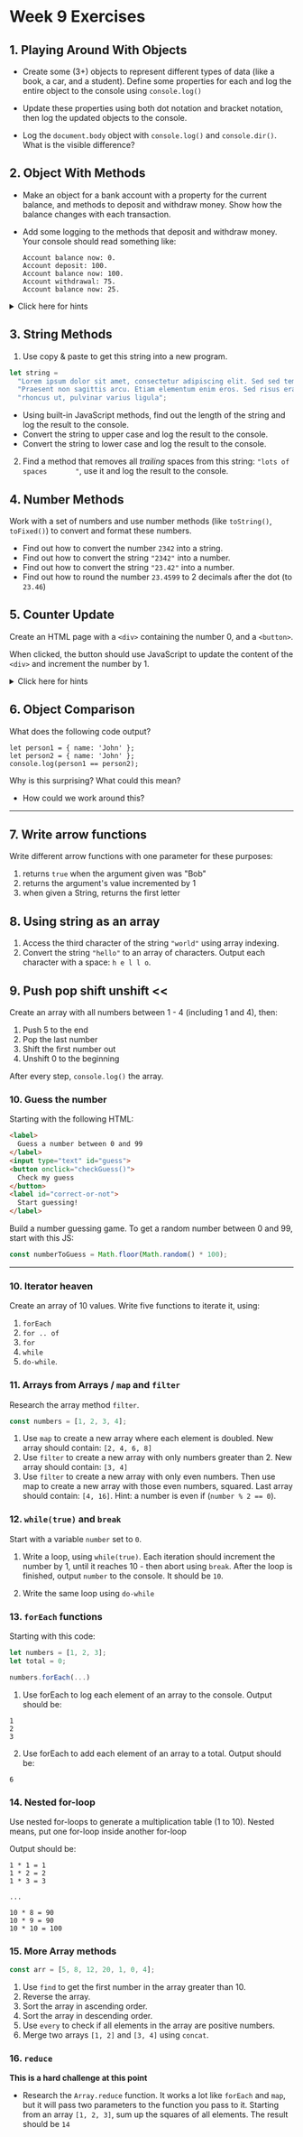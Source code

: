 # Week 9 Exercises

## 1. Playing Around With Objects

- Create some (3+) objects to represent different types of data (like a book, a
  car, and a student). Define some properties for each and log the entire object
  to the console using `console.log()`

- Update these properties using both dot notation and bracket notation, then log
  the updated objects to the console.

- Log the `document.body` object with `console.log()` and `console.dir()`. What is 
  the visible difference?

## 2. Object With Methods

- Make an object for a bank account with a property for the current balance, and
  methods to deposit and withdraw money. Show how the balance changes with each
  transaction.

- Add some logging to the methods that deposit and withdraw money. Your console
  should read something like:
  ```
  Account balance now: 0.
  Account deposit: 100.
  Account balance now: 100.
  Account withdrawal: 75.
  Account balance now: 25.
  ```

<details>
  <summary>Click here for hints</summary>

## Hints

This could be your general structure:

```js
  let account = { ... }

  console.log(account.balance);
  account.deposit(100);
  console.log(account.balance);
  account.withdraw(75);
  console.log(account.balance);
```

Fill in the account object with the `balance` property, as well as `deposit` and `withdraw` methods.

</details>

## 3. String Methods

1. Use copy & paste to get this string into a new program.

```js
let string =
  "Lorem ipsum dolor sit amet, consectetur adipiscing elit. Sed sed tempus justo. " +
  "Praesent non sagittis arcu. Etiam elementum enim eros. Sed risus erat, varius a " +
  "rhoncus ut, pulvinar varius ligula";
```

- Using built-in JavaScript methods, find out the length of the string and log
  the result to the console.
- Convert the string to upper case and log the result to the console.
- Convert the string to lower case and log the result to the console.

2. Find a method that removes all _trailing_ spaces from this string:
   `"lots of spaces       "`, use it and log the result to the console.

## 4. Number Methods

Work with a set of numbers and use number methods (like `toString()`,
`toFixed()`) to convert and format these numbers.

- Find out how to convert the number `2342` into a string.
- Find out how to convert the string `"2342"` into a number.
- Find out how to convert the string `"23.42"` into a number.
- Find out how to round the number `23.4599` to 2 decimals after the dot (to
  `23.46`)

## 5. Counter Update

Create an HTML page with a `<div>` containing the number 0, and a `<button>`.

When clicked, the button should use JavaScript to update the content of the
`<div>` and increment the number by 1.

<details>
  <summary>Click here for hints</summary>

## Hints

- You can either get the current number from the `<div>`, increment it and write
  it back.
- To convert a string into an integer you can use the `parseInt(<string>)`
  function.
- Or you can keep the counter value in a state variable, increment that, and
  write it to the `<div>`. A state variable is a variable that captures information
  which changes during the program's lifetime (like the current number of a counter, 
  which is different when the program starts to when the button has been clicked and 
  the counter incremented multiple times).
- You need go give the `<div>` an `id` to access its value using
  `document.getElementById`

</details>

## 6. Object Comparison

What does the following code output?

```
let person1 = { name: 'John' };
let person2 = { name: 'John' };
console.log(person1 == person2);
```

Why is this surprising? What could this mean?

- How could we work around this?

---

## 7. Write arrow functions

Write different arrow functions with one parameter for these purposes:

1. returns `true` when the argument given was "Bob"
2. returns the argument's value incremented by 1
3. when given a String, returns the first letter

## 8. Using string as an array

1. Access the third character of the string `"world"` using array indexing.
2. Convert the string `"hello"` to an array of characters. Output each character
   with a space: `h e l l o`.

## 9. Push pop shift unshift <<

Create an array with all numbers between 1 - 4 (including 1 and 4), then:

1. Push 5 to the end
2. Pop the last number
3. Shift the first number out
4. Unshift 0 to the beginning

After every step, `console.log()` the array.

### 10. Guess the number

Starting with the following HTML:

```html
<label>
  Guess a number between 0 and 99
</label>
<input type="text" id="guess">
<button onclick="checkGuess()">
  Check my guess
</button>
<label id="correct-or-not">
  Start guessing!
</label>
```

Build a number guessing game. To get a random number between 0 and 99, start with this JS:

```js
const numberToGuess = Math.floor(Math.random() * 100);
```

---

### 10. Iterator heaven

Create an array of 10 values. Write five functions to iterate it, using:

1. `forEach`
2. `for .. of`
3. `for`
4. `while`
5. `do-while`.

### 11. Arrays from Arrays / `map` and `filter`

Research the array method `filter`.

```js
const numbers = [1, 2, 3, 4];
```

1. Use `map` to create a new array where each element is doubled. New array
   should contain: `[2, 4, 6, 8]`
2. Use `filter` to create a new array with only numbers greater than 2. New
   array should contain: `[3, 4]`
3. Use `filter` to create a new array with only even numbers. Then use map to
   create a new array with those even numbers, squared. Last array should
   contain: `[4, 16]`. Hint: a number is even if (`number % 2 == 0`).

### 12. `while(true)` and `break`

Start with a variable `number` set to `0`.

1. Write a loop, using `while(true)`. Each iteration should increment the number
   by 1, until it reaches 10 - then abort using `break`. After the loop is
   finished, output `number` to the console. It should be `10`.

2. Write the same loop using `do-while`

### 13. `forEach` functions

Starting with this code:

```js
let numbers = [1, 2, 3];
let total = 0;

numbers.forEach(...)
```

1. Use forEach to log each element of an array to the console. Output should be:

```
1
2
3
```

2. Use forEach to add each element of an array to a total. Output should be:

```
6
```

### 14. Nested for-loop

Use nested for-loops to generate a multiplication table (1 to 10). Nested means,
put one for-loop inside another for-loop

Output should be:

```
1 * 1 = 1
1 * 2 = 2
1 * 3 = 3

...

10 * 8 = 90
10 * 9 = 90
10 * 10 = 100
```

### 15. More Array methods

```js
const arr = [5, 8, 12, 20, 1, 0, 4];
```

1. Use `find` to get the first number in the array greater than 10.
2. Reverse the array.
3. Sort the array in ascending order.
4. Sort the array in descending order.
5. Use `every` to check if all elements in the array are positive numbers.
6. Merge two arrays `[1, 2]` and `[3, 4]` using `concat`.

### 16. `reduce`

**This is a hard challenge at this point**

- Research the `Array.reduce` function. It works a lot like `forEach` and `map`,
  but it will pass two parameters to the function you pass to it. Starting from
  an array `[1, 2, 3]`, sum up the squares of all elements. The result should be
  `14`
